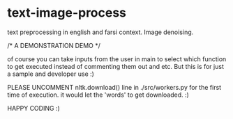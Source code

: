 # text-image-process
text preprocessing in english and farsi context. Image denoising.

/* A DEMONSTRATION DEMO */

of course you can take inputs from the user in main to select which function 
to get executed instead of commenting them out and etc. But this is for 
just a sample and developer use :)

PLEASE UNCOMMENT nltk.download() line in ./src/workers.py for the first time of 
execution. it would let the 'words' to get downloaded. :)

HAPPY CODING :)
